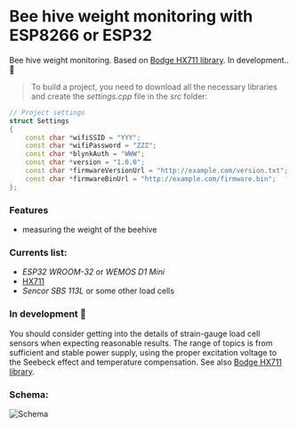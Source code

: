 # Bee hive weight monitoring with ESP8266 or ESP32
Bee hive weight monitoring. 
Based on [Bodge HX711 library](https://github.com/bogde/HX711).
In development.. 🚧 

> To build a project, you need to download all the necessary libraries and create the *settings.cpp* file in the *src* folder:
```c++
// Project settings
struct Settings
{
    const char *wifiSSID = "YYY";
    const char *wifiPassword = "ZZZ";
    const char *blynkAuth = "WWW";
    const char *version = "1.0.0";
    const char *firmwareVersionUrl = "http://example.com/version.txt";
    const char *firmwareBinUrl = "http://example.com/firmware.bin";
};
```
### Features
* measuring the weight of the beehive

### Currents list:

* *ESP32 WROOM-32* or *WEMOS D1 Mini*
* [HX711](https://www.aliexpress.com/wholesale?SearchText=hx711)
* *Sencor SBS 113L* or some other load cells

### In development 🚧
You should consider getting into the details of strain-gauge load cell sensors when expecting reasonable results. The range of topics is from sufficient and stable power supply, using the proper excitation voltage to the Seebeck effect and temperature compensation. See also [Bodge HX711 library](https://github.com/bogde/HX711).

### Schema:
![Schema](https://github.com/vitzaoral/beehive_weight/blob/master/schema/schema.png)